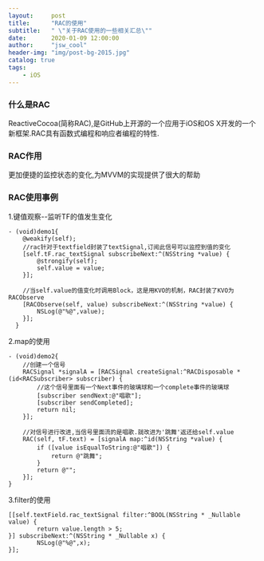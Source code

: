 ```yaml
---
layout:     post
title:      "RAC的使用"
subtitle:   " \"关于RAC使用的一些相关汇总\""
date:       2020-01-09 12:00:00
author:     "jsw_cool"
header-img: "img/post-bg-2015.jpg"
catalog: true
tags:
    - iOS
---
```


### 什么是RAC

ReactiveCocoa(简称RAC),是GitHub上开源的一个应用于iOS和OS X开发的一个新框架.RAC具有函数式编程和响应者编程的特性.

### RAC作用

更加便捷的监控状态的变化,为MVVM的实现提供了很大的帮助

### RAC使用事例

1.键值观察--监听TF的值发生变化
```
- (void)demo1{
    @weakify(self);
    //rac针对于textfield封装了textSignal,订阅此信号可以监控到值的变化
    [self.tF.rac_textSignal subscribeNext:^(NSString *value) {
        @strongify(self);
        self.value = value;
    }];

    //当self.value的值变化时调用Block，这是用KVO的机制，RAC封装了KVO为RACObserve
    [RACObserve(self, value) subscribeNext:^(NSString *value) {
        NSLog(@"%@",value);
    }];
  }
```
2.map的使用
```
- (void)demo2{
    //创建一个信号
    RACSignal *signalA = [RACSignal createSignal:^RACDisposable *(id<RACSubscriber> subscriber) {
        //这个信号里面有一个Next事件的玻璃球和一个complete事件的玻璃球
        [subscriber sendNext:@"唱歌"];
        [subscriber sendCompleted];
        return nil;
    }];
   
    //对信号进行改进,当信号里面流的是唱歌.就改进为'跳舞'返还给self.value
    RAC(self, tF.text) = [signalA map:^id(NSString *value) {
        if ([value isEqualToString:@"唱歌"]) {
            return @"跳舞";
        }
        return @"";
    }];     
}
```

3.filter的使用
```
[[self.textField.rac_textSignal filter:^BOOL(NSString * _Nullable value) {
        return value.length > 5;
}] subscribeNext:^(NSString * _Nullable x) {
        NSLog(@"%@",x);
}];
```
